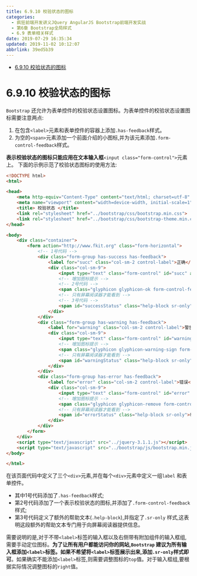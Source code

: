 ```yaml
---
title: 6.9.10 校验状态的图标
categories: 
  - 疯狂前端开发讲义JQuery AngularJS Bootstrap前端开发实战
  - 第6章 Bootstrap全局样式
  - 6.9 表单相关样式
date: 2019-07-29 16:35:34
updated: 2019-11-02 10:12:07
abbrlink: 39ed5b39
---
```

<div id='my_toc'>

- [6.9.10 校验状态的图标](/JavaReadingNotes/39ed5b39/#6-9-10-校验状态的图标)

</div>
<!--more-->
<script>if (navigator.platform.toLowerCase() == 'win32'){document.getElementById('my_toc').style.display = 'none';}</script>

<!--end-->
<!--SSTStart-->
# 6.9.10 校验状态的图标 #
`Bootstrap` 还允许为表单控件的校验状态设置图标。为表单控件的校验状态设置图标需要注意两点:
1. 在包含`<label>`元素和表单控件的容器上添加`.has-feedback`样式。
2. 为空的`<span>`元素添加一个前面介绍的小图标,并为该元素添加`.form-control-feedback`样式。

**表示校验状态的图标只能应用在文本输入框**`<input class="form-control">`元素上。
下面的示例示范了校验状态图标的使用方法:
```html
<!DOCTYPE html>
<html>

<head>
	<meta http-equiv="Content-Type" content="text/html; charset=utf-8" />
	<meta name="viewport" content="width=device-width, initial-scale=1">
	<title> 校验状态 </title>
	<link rel="stylesheet" href="../bootstrap/css/bootstrap.min.css">
	<link rel="stylesheet" href="../bootstrap/css/bootstrap-theme.min.css">
</head>

<body>
	<div class="container">
		<form action="http://www.fkit.org" class="form-horizontal">
			<!-- 1号代码 -->
			<div class="form-group has-success has-feedback">
				<label for="succ" class="col-sm-2 control-label">正确</label>
				<div class="col-sm-9">
					<input type="text" class="form-control" id="succ" aria-describedby="successStatus">
					<!-- 增加图标提示 -->
					<!-- 2号代码 -->
					<span class="glyphicon glyphicon-ok form-control-feedback" aria-hidden="true"></span>
					<!-- 只有屏幕阅读器才能看到 -->
					<!-- 3号代码 -->
					<span id="successStatus" class="help-block sr-only">校验通过</span>
				</div>
			</div>
			<div class="form-group has-warning has-feedback">
				<label for="warning" class="col-sm-2 control-label">警告</label>
				<div class="col-sm-9">
					<input type="text" class="form-control" id="warning" aria-describedby="warningStatus">
					<!-- 增加图标提示 -->
					<span class="glyphicon glyphicon-warning-sign form-control-feedback" aria-hidden="true"></span>
					<!-- 只有屏幕阅读器才能看到 -->
					<span id="warningStatus" class="help-block sr-only">校验有点问题</span>
				</div>
			</div>
			<div class="form-group has-error has-feedback">
				<label for="error" class="col-sm-2 control-label">错误</label>
				<div class="col-sm-9">
					<input type="text" class="form-control" id="error" aria-describedby="errorStatus">
					<!-- 增加图标提示 -->
					<span class="glyphicon glyphicon-remove form-control-feedback" aria-hidden="true"></span>
					<!-- 只有屏幕阅读器才能看到 -->
					<span id="errorStatus" class="help-block sr-only">校验有点问题</span>
				</div>
			</div>
		</form>
	</div>
	<script type="text/javascript" src="../jquery-3.1.1.js"></script>
	<script type="text/javascript" src="../bootstrap/js/bootstrap.min.js"></script>
</body>

</html>
```
在该页面代码中定义了三个`<div>`元素,并在每个`<div>`元素中定义一组`label` 和表单控件。
- 其中1号代码添加了`.has-feedback`样式;
- 第2号代码添加了一个表示校验状态的图标,并添加了`.form-control-feedback`样式;
- 第3号代码定义了额外的帮助文本(`.help-block`),并指定了`.sr-only` 样式,这表明这段额外的帮助文本专门用于向屏幕阅读器提供信息。

需要说明的是,对于不带`<label>`标签的输入框以及右侧带有附加组件的输入框组,需要手动定位图标。**为了让所有用户都能访问你的网站,`Bootstrap` 建议为所有输入框添加`<label>`标签。如果不希望将`<label>`标签展示出来,添加`.sr-only`样式即可**。如果确实不能添加`<label>`标签,则需要调整图标的`top`值。对于输入框组,要根据实际情况调整图标的`right`值。
<!--SSTStop-->

